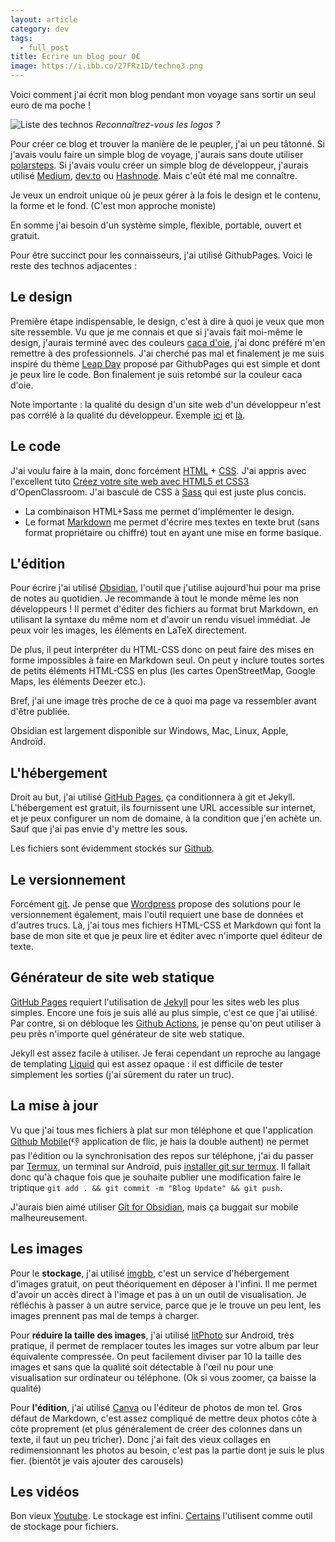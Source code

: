 ```yaml
---
layout: article
category: dev
tags:
  - full_post
title: Ecrire un blog pour 0€
image: https://i.ibb.co/27FRz1D/techno3.png
---
```


Voici comment j'ai écrit mon blog pendant mon voyage sans sortir un seul euro de ma poche !

![Liste des technos](https://i.ibb.co/27FRz1D/techno3.png)
_Reconnaîtrez-vous les logos ?_

<!--more-->

Pour créer ce blog et trouver la manière de le peupler, j'ai un peu tâtonné. Si j'avais voulu faire un simple blog de voyage, j'aurais sans doute utiliser [polarsteps](https://www.polarsteps.com/). Si j'avais voulu créer un simple blog de développeur, j'aurais utilisé [Medium](https://medium.com/), [dev.to](https://dev.to) ou [Hashnode](hashnode.com). Mais c'eût été mal me connaître. 

Je veux un endroit unique où je peux gérer à la fois le design et le contenu, la forme et le fond. (C'est mon approche moniste)

En somme j'ai besoin d'un système simple, flexible, portable, ouvert et gratuit.

Pour être succinct pour les connaisseurs, j'ai utilisé GithubPages. Voici le reste des technos adjacentes :


## Le design

Première étape indispensable, le design, c'est à dire à quoi je veux que mon site ressemble. Vu que je me connais et que si j'avais fait moi-même le design, j'aurais terminé avec des couleurs [caca d'oie](https://fr.wikipedia.org/wiki/Caca_d%27oie), j'ai donc préféré m'en remettre à des professionnels. J'ai cherché pas mal et finalement je me suis inspiré du thème [Leap Day](https://github.com/pages-themes/leap-day) proposé par GithubPages qui est simple et dont je peux lire le code. Bon finalement je suis retombé sur la couleur caca d'oie.

Note importante : la qualité du design d'un site web d'un développeur n'est pas corrélé à la qualité du développeur. Exemple [ici](https://www.brendangregg.com/overview.html) et [là](https://bloggingfordevs.com/trends/).

## Le code

J'ai voulu faire à la main, donc forcément [HTML](https://developer.mozilla.org/fr/docs/Learn/Getting_started_with_the_web/HTML_basics) + [CSS](https://developer.mozilla.org/fr/docs/Learn/Getting_started_with_the_web/CSS_basics). J'ai appris avec l'excellent tuto [Créez votre site web avec HTML5 et CSS3](https://openclassrooms.com/fr/courses/1603881-creez-votre-site-web-avec-html5-et-css3) d'OpenClassroom. J'ai basculé de CSS à [Sass](https://sass-lang.com/) qui est juste plus concis.

- La combinaison HTML+Sass me permet d'implémenter le design.
- Le format [Markdown](https://www.markdownguide.org/getting-started/) me permet d'écrire mes textes en texte brut (sans format propriétaire ou chiffré) tout en ayant une mise en forme basique.

## L'édition

Pour écrire j'ai utilisé [Obsidian](https://obsidian.md/), l'outil que j'utilise aujourd'hui pour ma prise de notes au quotidien. Je recommande à tout le monde même les non développeurs ! Il permet d'éditer des fichiers au format brut Markdown, en utilisant la syntaxe du même nom et d'avoir un rendu visuel immédiat. Je peux voir les images, les éléments en LaTeX directement.

De plus, il peut interpréter du HTML-CSS donc on peut faire des mises en forme impossibles à faire en Markdown seul. On peut y inclure toutes sortes de petits éléments HTML-CSS en plus (les cartes OpenStreetMap, Google Maps, les éléments Deezer etc.).

Bref, j'ai une image très proche de ce à quoi ma page va ressembler avant d'être publiée.

Obsidian est largement disponible sur Windows, Mac, Linux, Apple, Androïd.

## L'hébergement

Droit au but, j'ai utilisé [GitHub Pages](https://pages.github.com/), ça conditionnera à git et Jekyll. L'hébergement est gratuit, ils fournissent une URL accessible sur internet, et je peux configurer un nom de domaine, à la condition que j'en achète un. Sauf que j'ai pas envie d'y mettre les sous.

Les fichiers sont évidemment stockés sur [Github](https://github.com/).

## Le versionnement

Forcément [git](https://git-scm.com/). Je pense que [Wordpress](https://fr.wordpress.org/) propose des solutions  pour le versionnement également, mais l'outil requiert une base de données et d'autres trucs. Là, j'ai tous mes fichiers HTML-CSS et Markdown qui font la base de mon site et que je peux lire et éditer avec n'importe quel éditeur de texte.

## Générateur de site web statique

 [GitHub Pages](https://pages.github.com/) requiert l'utilisation de [Jekyll](https://jekyllrb.com/)  pour les sites web les plus simples. Encore une fois je suis allé au plus simple, c'est ce que j'ai utilisé. Par contre, si on débloque les [Github Actions](https://docs.github.com/en/actions), je pense qu'on peut utiliser à peu près n'importe quel générateur de site web statique.

Jekyll est assez facile à utiliser. Je ferai cependant un reproche au langage de templating [Liquid](https://shopify.github.io/liquid/) qui est assez opaque : il est difficile de tester simplement les sorties (j'ai sûrement du rater un truc).

## La mise à jour

Vu que j'ai tous mes fichiers à plat sur mon téléphone et que l'application [Github Mobile](https://docs.github.com/fr/get-started/using-github/github-mobile)(👎 application de flic, je hais la double authent) ne permet pas l'édition ou la synchronisation des repos sur téléphone, j'ai du passer par [Termux](https://termux.dev/en/), un terminal sur Androïd, puis [installer git sur termux](https://www.techrepublic.com/article/how-to-install-git-on-android/). Il fallait donc qu'à chaque fois que je souhaite publier une modification faire le triptique `git add . && git commit -m "Blog Update" && git push`.

J'aurais bien aimé utiliser [Git for Obsidian](https://github.com/denolehov/obsidian-git), mais ça buggait sur mobile malheureusement.

## Les images

Pour le **stockage**, j'ai utilisé [imgbb](https://leoluoleke.imgbb.com/), c'est un service d'hébergement d'images gratuit, on peut théoriquement en déposer à l'infini. Il me permet d'avoir un accès direct à l'image et pas à un un outil de visualisation. Je réfléchis à passer à un autre service, parce que je le trouve un peu lent, les images prennent pas mal de temps à charger.

Pour **réduire la taille des images**, j'ai utilisé [litPhoto](https://litphoto-compress-resize.fr.softonic.com/android) sur Android, très pratique, il permet de remplacer toutes les images sur votre album par leur équivalente compressée. On peut facilement diviser par 10 la taille des images et sans que la qualité soit détectable à l'œil nu pour une visualisation sur ordinateur ou téléphone. (Ok si vous zoomer, ça baisse la qualité)

Pour **l'édition**, j'ai utilisé [Canva](https://www.canva.com/) ou l'éditeur de photos de mon tel. Gros défaut de Markdown, c'est assez compliqué de mettre deux photos côte à côte proprement (et plus généralement de créer des colonnes dans un texte, il faut un peu tricher). Donc j'ai fait des vieux collages en redimensionnant les photos au besoin, c'est pas la partie dont je suis le plus fier. (bientôt je vais ajouter des carousels)

## Les vidéos 

Bon vieux [Youtube](https://www.youtube.com/watch?v=HBfy_kjkt4I&pp=ygUKY2hhdCBuaW5qYQ%3D%3D). Le stockage est infini. [Certains](https://hackaday.com/2023/02/21/youtube-as-infinite-file-storage/) l'utilisent comme outil de stockage pour fichiers.








